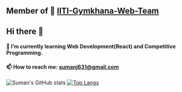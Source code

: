 ## Member of 🏢 **[IITI-Gymkhana-Web-Team](https://github.com/IITI-Gymkhana-Web-Team)**
## Hi there 👋
#### 🌱 I’m currently learning Web Development(React) and Competitive Programming. 
#### 📫 How to reach me: sumanj631@gmail.com
<!--
**Suman-Jaiswal/Suman-Jaiswal** is a ✨ _special_ ✨ repository because its `README.md` (this file) appears on your GitHub profile.

Here are some ideas to get you started:

- 🔭 I’m currently working on ...
- 🌱 I’m currently learning React.
- 👯 I’m looking to collaborate on ...
- 🤔 I’m looking for help with ...
- 💬 Ask me about ...
- 📫 How to reach me: ...
- 😄 Pronouns: ...
- ⚡ Fun fact: ...
-->


![Suman's GitHub stats](https://github-readme-stats.vercel.app/api?username=Suman-Jaiswal&show_icons=true&theme=radical)
[![Top Langs](https://github-readme-stats.vercel.app/api/top-langs/?username=Suman-Jaiswal&layout=compact)](https://github.com/anuraghazra/github-readme-stats)


